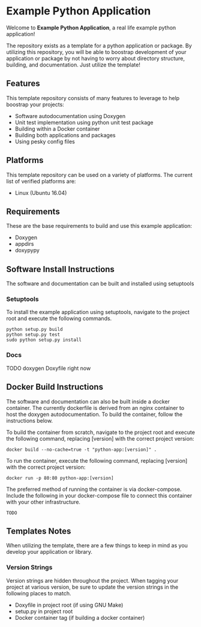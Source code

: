 # Example Python Application

Welcome to **Example Python Application**, a real life example python application!

The repository exists as a template for a python application or package. By utilizing this repository, you will be able to boostrap development of your application or package by not having to worry about directory structure, building, and documentation. Just utilize the template!

## Features

This template repository consists of many features to leverage to help boostrap your projects:

* Software autodocumentation using Doxygen
* Unit test implementation using python unit test package
* Building within a Docker container
* Building both applications and packages
* Using pesky config files

## Platforms

This template repository can be used on a variety of platforms. The current list of verified platforms are:

* Linux (Ubuntu 16.04)

## Requirements

These are the base requirements to build and use this example application:

* Doxygen
* appdirs
* doxypypy

## Software Install Instructions

The software and documentation can be built and installed using setuptools

### Setuptools

To install the example application using setuptools, navigate to the project root and execute the following commands.

```
python setup.py build
python setup.py test
sudo python setup.py install
```

### Docs
TODO
doxygen Doxyfile right now

## Docker Build Instructions

The software and documentation can also be built inside a docker container. The currently dockerfile is derived from an nginx container to host the doxygen autodocumentation. To build the container, follow the instructions below.

To build the container from scratch, navigate to the project root and execute the following command, replacing [version] with the correct project version:

```
docker build --no-cache=true -t "python-app:[version]" .
```

To run the container, execute the following command, replacing [version] with the correct project version:

```
docker run -p 80:80 python-app:[version]
```

The preferred method of running the container is via docker-compose. Include the following in your docker-compose file to connect this container with your other infrastructure.

```
TODO
```

## Templates Notes

When utilizing the template, there are a few things to keep in mind as you develop your application or library.

### Version Strings

Version strings are hidden throughout the project. When tagging your project at various version, be sure to update the version strings in the following places to match.

* Doxyfile in project root (if using GNU Make)
* setup.py in project root
* Docker container tag (if building a docker container)
